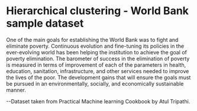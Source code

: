# Hierarchical clustering - World Bank sample dataset
One of the main goals for establishing the World Bank was to fight and eliminate poverty.
Continuous evolution and fine-tuning its policies in the ever-evolving world has been
helping the institution to achieve the goal of poverty elimination. The barometer of success
in the elimination of poverty is measured in terms of improvement of each of the
parameters in health, education, sanitation, infrastructure, and other services needed to
improve the lives of the poor. The development gains that will ensure the goals must be
pursued in an environmentally, socially, and economically sustainable manner.


--Dataset taken from Practical Machine learning Cookbook by Atul Tripathi.
